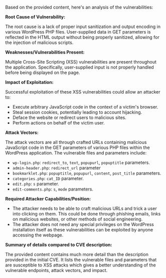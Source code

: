 Based on the provided content, here's an analysis of the vulnerabilities:

**Root Cause of Vulnerability:**

The root cause is a lack of proper input sanitization and output encoding in various WordPress PHP files. User-supplied data in GET parameters is reflected in the HTML output without being properly sanitized, allowing for the injection of malicious scripts.

**Weaknesses/Vulnerabilities Present:**

Multiple Cross-Site Scripting (XSS) vulnerabilities are present throughout the application. Specifically, user-supplied input is not properly handled before being displayed on the page.

**Impact of Exploitation:**

Successful exploitation of these XSS vulnerabilities could allow an attacker to:

*   Execute arbitrary JavaScript code in the context of a victim's browser.
*   Steal session cookies, potentially leading to account hijacking.
*   Deface the website or redirect users to malicious sites.
*   Perform actions on behalf of the victim user.

**Attack Vectors:**

The attack vectors are all through crafted URLs containing malicious JavaScript code in the GET parameters of various PHP files within the WordPress application. The vulnerable files and parameters include:

*   `wp-login.php`: `redirect_to`, `text`, `popupurl`, `popuptitle` parameters.
*   `admin-header.php`: `redirect_url` parameter
*   `bookmarklet.php`: `popuptitle`, `popupurl`, `content`, `post_title` parameters.
*   `categories.php`: `cat_ID` parameter.
*   `edit.php`: `s` parameter.
*   `edit-comments.php`: `s`, `mode` parameters.

**Required Attacker Capabilities/Position:**

*   The attacker needs to be able to craft malicious URLs and trick a user into clicking on them. This could be done through phishing emails, links on malicious websites, or other methods of social engineering.
*   The attacker does not need any special privileges on the WordPress installation itself as these vulnerabilities can be exploited by anyone accessing the webpage.

**Summary of details compared to CVE description:**

The provided content contains much more detail than the description provided in the initial CVE. It lists the vulnerable files and parameters that are susceptible to XSS attacks which gives a better understanding of the vulnerable endpoints, attack vectors, and impact.
